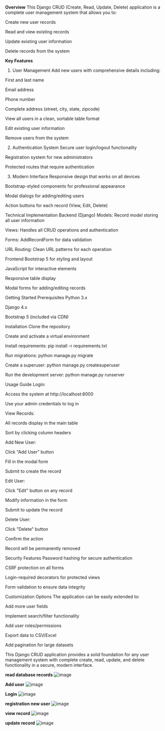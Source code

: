 **Overview**
This Django CRUD (Create, Read, Update, Delete) application is a complete user management system that allows you to:

Create new user records

Read and view existing records

Update existing user information

Delete records from the system

**Key Features**
1. User Management
Add new users with comprehensive details including:

First and last name

Email address

Phone number

Complete address (street, city, state, zipcode)

View all users in a clean, sortable table format

Edit existing user information

Remove users from the system

2. Authentication System
Secure user login/logout functionality

Registration system for new administrators

Protected routes that require authentication

3. Modern Interface
Responsive design that works on all devices

Bootstrap-styled components for professional appearance

Modal dialogs for adding/editing users

Action buttons for each record (View, Edit, Delete)

Technical Implementation
Backend (Django)
Models: Record model storing all user information

Views: Handles all CRUD operations and authentication

Forms: AddRecordForm for data validation

URL Routing: Clean URL patterns for each operation

Frontend
Bootstrap 5 for styling and layout

JavaScript for interactive elements

Responsive table display

Modal forms for adding/editing records

Getting Started
Prerequisites
Python 3.x

Django 4.x

Bootstrap 5 (included via CDN)

Installation
Clone the repository

Create and activate a virtual environment

Install requirements: pip install -r requirements.txt

Run migrations: python manage.py migrate

Create a superuser: python manage.py createsuperuser

Run the development server: python manage.py runserver

Usage Guide
Login:

Access the system at http://localhost:8000

Use your admin credentials to log in

View Records:

All records display in the main table

Sort by clicking column headers

Add New User:

Click "Add User" button

Fill in the modal form

Submit to create the record

Edit User:

Click "Edit" button on any record

Modify information in the form

Submit to update the record

Delete User:

Click "Delete" button

Confirm the action

Record will be permanently removed

Security Features
Password hashing for secure authentication

CSRF protection on all forms

Login-required decorators for protected views

Form validation to ensure data integrity

Customization Options
The application can be easily extended to:

Add more user fields

Implement search/filter functionality

Add user roles/permissions

Export data to CSV/Excel

Add pagination for large datasets

This Django CRUD application provides a solid foundation for any user management system with complete create, read, update, and delete functionality in a secure, modern interface.

**read database records**
![image](https://github.com/user-attachments/assets/710fba69-b5d2-4ed6-8ccd-596440335514)

**Add user**
![image](https://github.com/user-attachments/assets/69902c46-372f-4333-99f4-cf9020ce007d)

**Login**
![image](https://github.com/user-attachments/assets/017a2e4a-adbd-4459-8ba6-0e1c29f83178)

**registration new user**
![image](https://github.com/user-attachments/assets/8c030889-5d9d-4ccf-8ad2-54dce0c7ba05)

**view record**
![image](https://github.com/user-attachments/assets/176014cc-ff45-4117-abb5-b4f609c9cdaf)

**update record**
![image](https://github.com/user-attachments/assets/0a9cab74-a651-46d8-9308-42597d815ed5)

